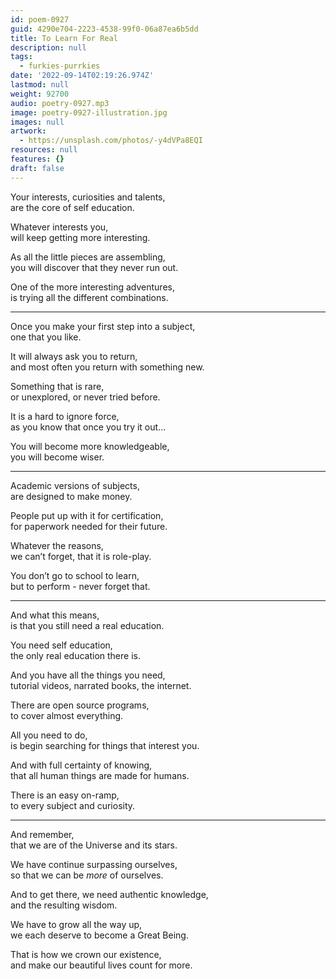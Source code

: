 ```yaml
---
id: poem-0927
guid: 4290e704-2223-4538-99f0-06a87ea6b5dd
title: To Learn For Real
description: null
tags:
  - furkies-purrkies
date: '2022-09-14T02:19:26.974Z'
lastmod: null
weight: 92700
audio: poetry-0927.mp3
image: poetry-0927-illustration.jpg
images: null
artwork:
  - https://unsplash.com/photos/-y4dVPa8EQI
resources: null
features: {}
draft: false
---
```


Your interests, curiosities and talents,\
are the core of self education.

Whatever interests you,\
will keep getting more interesting.

As all the little pieces are assembling,\
you will discover that they never run out.

One of the more interesting adventures,\
is trying all the different combinations.

---

Once you make your first step into a subject,\
one that you like.

It will always ask you to return,\
and most often you return with something new.

Something that is rare,\
or unexplored, or never tried before.

It is a hard to ignore force,\
as you know that once you try it out...

You will become more knowledgeable,\
you will become wiser.

---

Academic versions of subjects,\
are designed to make money.

People put up with it for certification,\
for paperwork needed for their future.

Whatever the reasons,\
we can’t forget, that it is role-play.

You don’t go to school to learn,\
but to perform - never forget that.

---

And what this means,\
is that you still need a real education.

You need self education,\
the only real education there is.

And you have all the things you need,\
tutorial videos, narrated books, the internet.

There are open source programs,\
to cover almost everything.

All you need to do,\
is begin searching for things that interest you.

And with full certainty of knowing,\
that all human things are made for humans.

There is an easy on-ramp,\
to every subject and curiosity.

---

And remember,\
that we are of the Universe and its stars.

We have continue surpassing ourselves,\
so that we can be *more* of ourselves.

And to get there, we need authentic knowledge,\
and the resulting wisdom.

We have to grow all the way up,\
we each deserve to become a Great Being.

That is how we crown our existence,\
and make our beautiful lives count for more.
